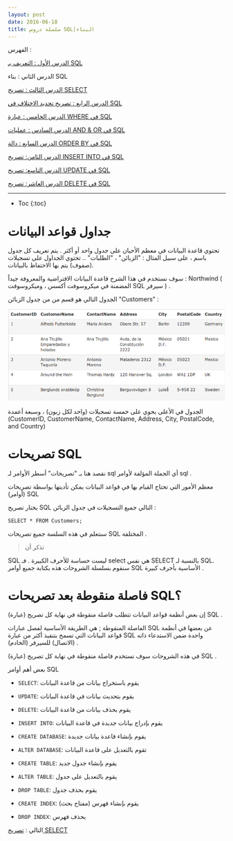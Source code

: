 ```yaml
---
layout: post
date: 2016-06-18
title: سلسلة دروس SQL|البناء
---
```


الفهرس :

[الدرس الأول : التعريف بـ SQL](intro)

الدرس الثاني : بناء SQL

[الدرس الثالث : تصريح SELECT](select)

[الدرس الرابع : تصريح تحديد الاختلاف في SQL](select-distinct)

[الدرس الخامس : عبارة WHERE في SQL](where)

[الدرس السادس : عمليات AND & OR في SQL](and-or)

[الدرس السابع : دالة ORDER BY في SQL](order-by)

[الدرس الثامن: تصريح INSERT INTO في SQL](insert-into)

[الدرس التاسع: تصريح UPDATE في SQL](update)

[الدرس العاشر: تصريح DELETE في SQL](delete)
*****************

* Toc
{:toc}

# جداول قواعد البيانات 


تحتوي قاعدة البيانات في معظم الأحيان على جدول واحد أو أكثر . يتم تعريف كل جدول باسم ، على سبيل المثال : "الزبائن" ، "الطلبات" .. تحتوي الجداول على تسجيلات (صفوف) يتم بها الاحتفاظ بالبيانات.


سوف نستخدم في هذا الشرح قاعدة البيانات الافتراضية والمعروفة جيداً : Northwind ( المضمنة في ميكروسوفت أكسس ، وميكروسوفت SQL سيرفر ) .


الجدول التالي هو قسم من من جدول الزبائن "Customers" :

![customers](/assets/customers.png)


الجدول في اﻷعلى يحوي على خمسة تسجيلات (واحد لكل زبون) ، وسبعة أعمدة (CustomerID, CustomerName, ContactName, Address, City, PostalCode, and Country)


# تصريحات SQL


نقصد هنا بـ "تصريحات" أسطر الأوامر لـ sql أي الجملة المؤلفة لأوامر sql  .


معظم الأمور التي تحتاج القيام بها في قواعد البيانات يمكن تأديتها بواسطة تصريحات (أوامر) SQL


يختار تصريح SQL التالي جميع التسجيلات في جدول الزبائن :


    SELECT * FROM Customers;

سنتعلم في هذه السلسة جميع تصريحات SQL المختلفة .


> تذكر أن 
> 
SQL ليست حساسة للأحرف الكبيرة . فـ select هي نفس SELECT بالنسبة لـ SQL.
سنقوم بسلسلة الشروحات هذه بكتابة جميع أوامر SQL الأساسية بأحرف كبيرة .


# فاصلة منقوطة بعد تصريحات SQL؟

إن بعض أنظمة قواعد البيانات تتطلب فاصلة منقوطة في نهاية كل تصريح (عبارة) SQL .

الفاصلة المنقوطة ; هي الطريقة الأساسية لفصل عبارات SQL عن بعضها في أنظمة قواعد البيانات التي تسمح بتنفيذ أكثر من عبارة SQL واحدة ضمن الاستدعاء ذاته (الاتصال) للسيرفر (الخادم) .


في هذه الشروحات سوف نستخدم فاصلة منقوطة في نهاية كل تصريح (عبارة) SQL .


بعض أهم أوامر SQL


* `SELECT`: يقوم باستخراج بيانات من قاعدة البيانات


* `UPDATE`: يقوم بتحديث بيانات في قاعدة البيانات


* `DELETE`: يقوم بحذف بيانات من قاعدة البيانات


* `INSERT INTO`: يقوم بإدراج بيانات جديدة في قاعدة البيانات


* `CREATE DATABASE`: يقوم بإنشاء قاعدة بيانات جديدة


* `ALTER DATABASE`: تقوم بالتعديل على قاعدة البيانات


* `CREATE TABLE`: يقوم بإنشاء جدول جديد


* `ALTER TABLE`: يقوم بالتعديل على جدول


* `DROP TABLE`: يقوم بحذف جدول


* `CREATE INDEX`: يقوم بإنشاء فهرس (مفتاح بحث)


* `DROP INDEX`: يحذف فهرس

التالي : [تصريح SELECT](select)